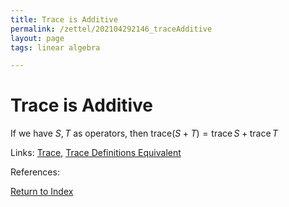 ```yaml
---
title: Trace is Additive
permalink: /zettel/202104292146_traceAdditive
layout: page
tags: linear algebra

---
```

# Trace is Additive

If we have $S, T$ as operators, then $\mathrm{trace} (S + T) = \mathrm{trace} \, S + \mathrm{trace} \, T$

Links: [Trace](202104292131_traceOperatorDefinition), [Trace Definitions Equivalent](202104292144_traceOperatorEqualsTraceMatrix)

References: 

[Return to Index](index)
